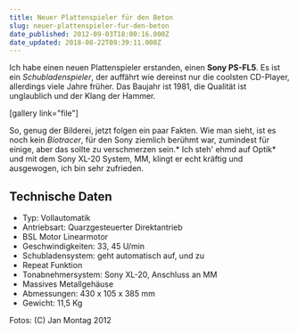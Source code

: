 ```yaml
---
title: Neuer Plattenspieler für den Beton
slug: neuer-plattenspieler-fur-den-beton
date_published: 2012-09-03T18:00:16.000Z
date_updated: 2018-08-22T09:39:11.000Z
---
```


Ich habe einen neuen Plattenspieler erstanden, einen **Sony PS-FL5**. Es ist ein *Schubladenspieler*, der auffährt wie dereinst nur die coolsten CD-Player, allerdings viele Jahre früher. Das Baujahr ist 1981, die Qualität ist unglaublich und der Klang der Hammer.

[gallery link="file"]

So, genug der Bilderei, jetzt folgen ein paar Fakten. Wie man sieht, ist es noch kein *Biotracer*, für den Sony ziemlich berühmt war, zumindest für einige, aber das sollte zu verschmerzen sein.* Ich steh' ehmd auf Optik* und mit dem Sony XL-20 System, MM, klingt er echt kräftig und ausgewogen, ich bin sehr zufrieden.

## Technische Daten

- Typ: Vollautomatik
- Antriebsart: Quarzgesteuerter Direktantrieb
- BSL Motor Linearmotor
- Geschwindigkeiten: 33, 45 U/min
- Schubladensystem: geht automatisch auf, und zu
- Repeat Funktion
- Tonabnehmersystem: Sony XL-20, Anschluss an MM
- Massives Metallgehäuse
- Abmessungen: 430 x 105 x 385 mm
- Gewicht: 11,5 Kg

Fotos: (C) Jan Montag 2012
